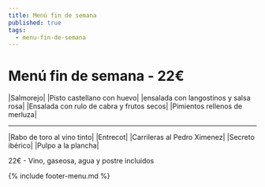 ```yaml
---
title: Menú fin de semana
published: true
tags:
  - menu-fin-de-semana
---
```


# Menú fin de semana - 22€

|Salmorejo|
|Pisto castellano con huevo|
|ensalada con langostinos y salsa rosa|
|Ensalada con rulo de cabra y frutos secos|
|Pimientos rellenos de merluza|

------

|Rabo de toro al vino tinto|
|Entrecot|
|Carrileras al Pedro Ximenez|
|Secreto ibérico|
|Pulpo a la plancha|

22€ - Vino, gaseosa, agua y postre incluidos

{% include footer-menu.md %}
